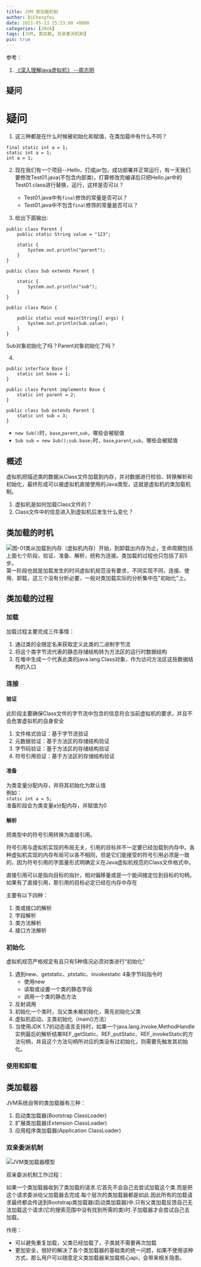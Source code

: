 ```yaml
---
title: JVM 类加载机制
author: BiChengfei
date: 2021-05-13 15:53:00 +0800
categories: [JAVA]
tags: [JVM, 类加载, 双亲委派机制]
pin: true
---
```


参考：  
1. [《深入理解java虚拟机》 --周志明](https://baike.baidu.com/item/%E6%B7%B1%E5%85%A5%E7%90%86%E8%A7%A3Java%E8%99%9A%E6%8B%9F%E6%9C%BA/10749828?fr=aladdin)

## 疑问
# 疑问

1. 这三种都是在什么时候被初始化和赋值，在类加载中有什么不同？
```
final static int a = 1;
static int a = 1;
int a = 1;
```

2. 现在我们有一个项目--Hello，打成jar包，成功部署并正常运行，有一天我们要修改Test01.java(不包含内部类)，打算修改完编译后只把Hello.jar中的Test01.class进行替换，运行，这样是否可以？

   + Test01.java中有`final`修饰的常量是否可以？
   + Test01.java中不包含`final`修饰的常量是否可以？

3. 给出下面输出:

```
public class Parent {  
	public static String value = "123";  

	static {  
		System.out.println("parent");  
	}  
}  
```
```
public class Sub extends Parent {  

	static {  
		System.out.println("sub");  
	}  
}  
```
```
public class Main {  

	public static void main(String[] args) {  
		System.out.println(Sub.value);  
	}  
}  
```
Sub对象初始化了吗？Parent对象初始化了吗？

4.
```
public interface Base {
	static int base = 1;
}
```
```
public class Parent implements Base {
	static int parent = 2;
}
```
```
public class Sub extends Parent {
	static int sub = 3;
}
```
- `new Sub()`时，`base`,`parent`,`sub`，哪些会被赋值
- `Sub sub = new Sub();sub.base;`时，`base`,`parent`,`sub`，哪些会被赋值

## 概述
虚拟机把描述类的数据从Class文件加载到内存，并对数据进行检验、转换解析和初始化，最终形成可以被虚拟机直接使用的Java类型，这就是虚拟机的类加载机制。
1. 虚拟机是如何加载Class文件的？  
2. Class文件中的信息进入到虚拟机后发生什么变化？

## 类加载的时机
![图-01](./text/jvm/classLoader/image/lifecycle.jpg 'Class文件在JVM内存中的生命周期')类从加载到内存（虚拟机内存）开始，到卸载出内存为止，生命周期包括上面七个阶段，验证、准备、解析，统称为连接。类加载的过程也只包括了前5步。  
第一阶段也就是加载发生的时间虚拟机规范没有要求，不同实现不同，连接、使用、卸载，这三个没有分析必要，一般对类加载实际的分析集中在"初始化"上。

## 类加载的过程
### 加载
加载过程主要完成三件事情：
1. 通过类的全限定名来获取定义此类的二进制字节流
2. 将这个类字节流代表的静态存储结构转为方法区的运行时数据结构
3. 在堆中生成一个代表此类的java.lang.Class对象，作为访问方法区这些数据结构的入口

### 连接
#### 验证
此阶段主要确保Class文件的字节流中包含的信息符合当前虚拟机的要求，并且不会危害虚拟机的自身安全

1. 文件格式验证：基于字节流验证
1. 元数据验证：基于方法区的存储结构验证
1. 字节码验证：基于方法区的存储结构验证
1. 符号引用验证：基于方法区的存储结构验证

#### 准备
为类变量分配内存，并将其初始化为默认值  
例如：  
`static int a = 5;`  
准备阶段会为类变量a分配内存，并赋值为0
#### 解析
把类型中的符号引用转换为直接引用。

符号引用与虚拟机实现的布局无关，引用的目标并不一定要已经加载到内存中。各种虚拟机实现的内存布局可以各不相同，但是它们能接受的符号引用必须是一致的，因为符号引用的字面量形式明确定义在Java虚拟机规范的Class文件格式中。  

直接引用可以是指向目标的指针，相对偏移量或是一个能间接定位到目标的句柄。如果有了直接引用，那引用的目标必定已经在内存中存在

主要有以下四种：
1. 类或接口的解析
1. 字段解析
1. 类方法解析
1. 接口方法解析

### 初始化
虚拟机规范严格规定有且只有5种情况必须对类进行“初始化”
1. 遇到new、getstatic、ptstatic、invokestatic 4条字节码指令时
   + 使用new
   + 读取或设置一个类的静态字段
   + 调用一个类的静态方法
2. 反射调用
3. 初始化一个类时，当父类未被初始化，需先初始化父类
4. 虚拟机启动，主类初始化（main()方法）
5. 当使用JDK 1.7的动态语言支持时，如果一个java.lang.invoke.MethodHandle实例最后的解析结果REF_getStatic、REF_putStatic、REF_invokeStatic的方法句柄，并且这个方法句柄所对应的类没有过初始化，则需要先触发其初始化。

### 使用和卸载

## 类加载器
JVM系统自带的类加载器有三种：
1. 启动类加载器(Bootstrap ClassLoader)
1. 扩展类加载器(Extension ClassLoader)
1. 应用程序类加载器(Application ClassLoader)

### 双亲委派机制
![JVM类加载器模型](./text/jvm/classLoader/image/ClassLoader.png 'JVM类加载器模型')

双亲委派机制工作过程：

如果一个类加载器收到了类加载的请求.它首先不会自己去尝试加载这个类.而是把这个请求委派给父加载器去完成.每个层次的类加载器都是如此.因此所有的加载请求最终都会传送到Bootstrap类加载器(启动类加载器)中.只有父类加载反馈自己无法加载这个请求(它的搜索范围中没有找到所需的类)时.子加载器才会尝试自己去加载。

作用：  
+ 可以避免重复加载，父类已经加载了，子类就不需要再次加载 
+ 更加安全，很好的解决了各个类加载器的基础类的统一问题，如果不使用该种方式，那么用户可以随意定义类加载器来加载核心api，会带来相关隐患。